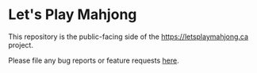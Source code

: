 # Let's Play Mahjong

This repository is the public-facing side of the https://letsplaymahjong.ca project.

Please file any bug reports or feature requests [here](https://github.com/Pomax/mj/issues/new/choose).
